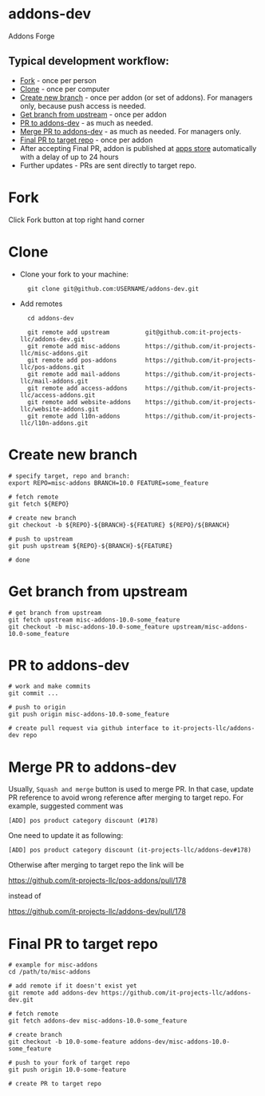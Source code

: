 
# addons-dev

Addons Forge

## Typical development workflow:

* [Fork](#fork) - once per person
* [Clone](#clone) - once per computer
* [Create new branch](#create-new-branch) - once per addon (or set of addons). For managers only, because push access is needed.
* [Get branch from upstream](#get-branch-from-upstream) - once per addon
* [PR to addons-dev](#pr-to-addons-dev) - as much as needed.
* [Merge PR to addons-dev](#merge-pr-to-addons-dev) - as much as needed. For managers only.
* [Final PR to target repo](#final-pr-to-target-repo) - once per addon
* After accepting Final PR, addon is published at [apps store](https://www.odoo.com/apps/modules/browse?order=Newest) automatically with a delay of up to 24 hours
* Further updates - PRs are sent directly to target repo.

# Fork
Click Fork button at top right hand corner

# Clone

* Clone your fork to your machine:

        git clone git@github.com:USERNAME/addons-dev.git

* Add remotes

        cd addons-dev

        git remote add upstream          git@github.com:it-projects-llc/addons-dev.git
        git remote add misc-addons       https://github.com/it-projects-llc/misc-addons.git
        git remote add pos-addons        https://github.com/it-projects-llc/pos-addons.git
        git remote add mail-addons       https://github.com/it-projects-llc/mail-addons.git
        git remote add access-addons     https://github.com/it-projects-llc/access-addons.git
        git remote add website-addons    https://github.com/it-projects-llc/website-addons.git
        git remote add l10n-addons       https://github.com/it-projects-llc/l10n-addons.git

# Create new branch

    # specify target, repo and branch:
    export REPO=misc-addons BRANCH=10.0 FEATURE=some_feature

    # fetch remote
    git fetch ${REPO}

    # create new branch
    git checkout -b ${REPO}-${BRANCH}-${FEATURE} ${REPO}/${BRANCH}

    # push to upstream
    git push upstream ${REPO}-${BRANCH}-${FEATURE}
    
    # done

# Get branch from upstream


    # get branch from upstream
    git fetch upstream misc-addons-10.0-some_feature
    git checkout -b misc-addons-10.0-some_feature upstream/misc-addons-10.0-some_feature


# PR to addons-dev

   
    # work and make commits
    git commit ...
   
    # push to origin
    git push origin misc-addons-10.0-some_feature
   
    # create pull request via github interface to it-projects-llc/addons-dev repo

# Merge PR to addons-dev

Usually, ``Squash and merge`` button is used to merge PR. In that case, update PR reference to avoid wrong reference after merging to target repo. For example, suggested comment was

    [ADD] pos product category discount (#178)

One need to update it as following:

    [ADD] pos product category discount (it-projects-llc/addons-dev#178)
    

Otherwise after merging to target repo the link will be 

https://github.com/it-projects-llc/pos-addons/pull/178

instead of 

https://github.com/it-projects-llc/addons-dev/pull/178

# Final PR to target repo

    # example for misc-addons
    cd /path/to/misc-addons

    # add remote if it doesn't exist yet
    git remote add addons-dev https://github.com/it-projects-llc/addons-dev.git

    # fetch remote
    git fetch addons-dev misc-addons-10.0-some_feature

    # create branch
    git checkout -b 10.0-some-feature addons-dev/misc-addons-10.0-some_feature

    # push to your fork of target repo
    git push origin 10.0-some-feature

    # create PR to target repo
